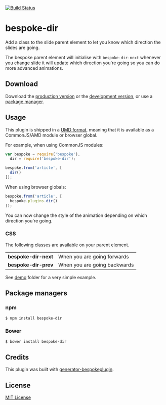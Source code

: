 [![Build Status](https://secure.travis-ci.org/ryanseddon/bespoke-dir.png?branch=master)](https://travis-ci.org/ryanseddon/bespoke-dir)

# bespoke-dir

Add a class to the slide parent element to let you know which direction the slides are going.

The bespoke parent element will initialise with `bespoke-dir-next` whenever you change slide it will update which direction you're going so you can do more advanced animations.

## Download

Download the [production version][min] or the [development version][max], or use a [package manager](#package-managers).

[min]: https://raw.github.com/ryanseddon/bespoke-dir/master/dist/bespoke-dir.min.js
[max]: https://raw.github.com/ryanseddon/bespoke-dir/master/dist/bespoke-dir.js

## Usage

This plugin is shipped in a [UMD format](https://github.com/umdjs/umd), meaning that it is available as a CommonJS/AMD module or browser global.

For example, when using CommonJS modules:

```js
var bespoke = require('bespoke'),
  dir = require('bespoke-dir');

bespoke.from('article', [
  dir()
]);
```

When using browser globals:

```js
bespoke.from('article', [
  bespoke.plugins.dir()
]);
```

You can now change the style of the animation depending on which direction you're going.

### CSS

The following classes are available on your parent element.

<table>
   <tr>
    <td><b>bespoke-dir-next</b></td>
    <td>When you are going forwards</td>
   </tr>
   <tr>
    <td><b>bespoke-dir-prev</b></td>
    <td>When you are going backwards</td>
   </tr>
</table>

See [demo](demo) folder for a very simple example.

## Package managers

### npm

```bash
$ npm install bespoke-dir
```

### Bower

```bash
$ bower install bespoke-dir
```

## Credits

This plugin was built with [generator-bespokeplugin](https://github.com/markdalgleish/generator-bespokeplugin).

## License

[MIT License](http://en.wikipedia.org/wiki/MIT_License)
